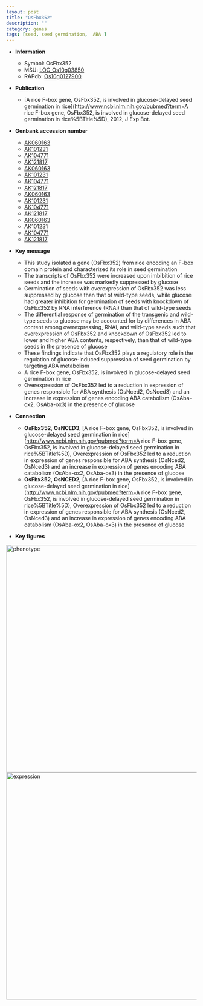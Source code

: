 ```yaml
---
layout: post
title: "OsFbx352"
description: ""
category: genes
tags: [seed, seed germination,  ABA ]
---
```


* **Information**  
    + Symbol: OsFbx352  
    + MSU: [LOC_Os10g03850](http://rice.plantbiology.msu.edu/cgi-bin/ORF_infopage.cgi?orf=LOC_Os10g03850)  
    + RAPdb: [Os10g0127900](http://rapdb.dna.affrc.go.jp/viewer/gbrowse_details/irgsp1?name=Os10g0127900)  

* **Publication**  
    + [A rice F-box gene, OsFbx352, is involved in glucose-delayed seed germination in rice](http://www.ncbi.nlm.nih.gov/pubmed?term=A rice F-box gene, OsFbx352, is involved in glucose-delayed seed germination in rice%5BTitle%5D), 2012, J Exp Bot.

* **Genbank accession number**  
    + [AK060163](http://www.ncbi.nlm.nih.gov/nuccore/AK060163)
    + [AK101231](http://www.ncbi.nlm.nih.gov/nuccore/AK101231)
    + [AK104771](http://www.ncbi.nlm.nih.gov/nuccore/AK104771)
    + [AK121817](http://www.ncbi.nlm.nih.gov/nuccore/AK121817)
    + [AK060163](http://www.ncbi.nlm.nih.gov/nuccore/AK060163)
    + [AK101231](http://www.ncbi.nlm.nih.gov/nuccore/AK101231)
    + [AK104771](http://www.ncbi.nlm.nih.gov/nuccore/AK104771)
    + [AK121817](http://www.ncbi.nlm.nih.gov/nuccore/AK121817)
    + [AK060163](http://www.ncbi.nlm.nih.gov/nuccore/AK060163)
    + [AK101231](http://www.ncbi.nlm.nih.gov/nuccore/AK101231)
    + [AK104771](http://www.ncbi.nlm.nih.gov/nuccore/AK104771)
    + [AK121817](http://www.ncbi.nlm.nih.gov/nuccore/AK121817)
    + [AK060163](http://www.ncbi.nlm.nih.gov/nuccore/AK060163)
    + [AK101231](http://www.ncbi.nlm.nih.gov/nuccore/AK101231)
    + [AK104771](http://www.ncbi.nlm.nih.gov/nuccore/AK104771)
    + [AK121817](http://www.ncbi.nlm.nih.gov/nuccore/AK121817)

* **Key message**  
    + This study isolated a gene (OsFbx352) from rice encoding an F-box domain protein and characterized its role in seed germination
    + The transcripts of OsFbx352 were increased upon imbibition of rice seeds and the increase was markedly suppressed by glucose
    + Germination of seeds with overexpression of OsFbx352 was less suppressed by glucose than that of wild-type seeds, while glucose had greater inhibition for germination of seeds with knockdown of OsFbx352 by RNA interference (RNAi) than that of wild-type seeds
    + The differential response of germination of the transgenic and wild-type seeds to glucose may be accounted for by differences in ABA content among overexpressing, RNAi, and wild-type seeds such that overexpression of OsFbx352 and knockdown of OsFbx352 led to lower and higher ABA contents, respectively, than that of wild-type seeds in the presence of glucose
    + These findings indicate that OsFbx352 plays a regulatory role in the regulation of glucose-induced suppression of seed germination by targeting ABA metabolism
    + A rice F-box gene, OsFbx352, is involved in glucose-delayed seed germination in rice
    + Overexpression of OsFbx352 led to a reduction in expression of genes responsible for ABA synthesis (OsNced2, OsNced3) and an increase in expression of genes encoding ABA catabolism (OsAba-ox2, OsAba-ox3) in the presence of glucose

* **Connection**  
    + __OsFbx352__, __OsNCED3__, [A rice F-box gene, OsFbx352, is involved in glucose-delayed seed germination in rice](http://www.ncbi.nlm.nih.gov/pubmed?term=A rice F-box gene, OsFbx352, is involved in glucose-delayed seed germination in rice%5BTitle%5D), Overexpression of OsFbx352 led to a reduction in expression of genes responsible for ABA synthesis (OsNced2, OsNced3) and an increase in expression of genes encoding ABA catabolism (OsAba-ox2, OsAba-ox3) in the presence of glucose
    + __OsFbx352__, __OsNCED2__, [A rice F-box gene, OsFbx352, is involved in glucose-delayed seed germination in rice](http://www.ncbi.nlm.nih.gov/pubmed?term=A rice F-box gene, OsFbx352, is involved in glucose-delayed seed germination in rice%5BTitle%5D), Overexpression of OsFbx352 led to a reduction in expression of genes responsible for ABA synthesis (OsNced2, OsNced3) and an increase in expression of genes encoding ABA catabolism (OsAba-ox2, OsAba-ox3) in the presence of glucose

* **Key figures**  
<img src="http://funRiceGenes.github.io/images/OsFbx352.pheno.png" alt="phenotype"  style="width: 600px;"/>

<img src="http://funRiceGenes.github.io/images/OsFbx352.exp.png" alt="expression"  style="width: 600px;"/>


